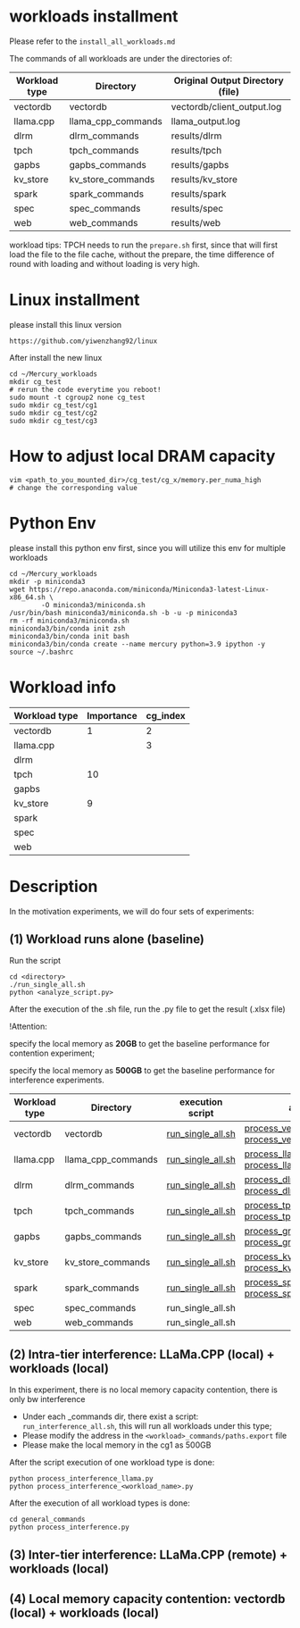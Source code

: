 # workloads installment
Please refer to the `install_all_workloads.md`

The commands of all workloads are under the directories of:

| Workload type | Directory          | Original Output Directory (file) |
|---------------|--------------------|----------------------------------|
| vectordb      | vectordb           | vectordb/client_output.log       |
| llama.cpp     | llama_cpp_commands | llama_output.log                 |
| dlrm          | dlrm_commands      | results/dlrm                     |
| tpch          | tpch_commands      | results/tpch                     |
| gapbs         | gapbs_commands     | results/gapbs                    |
| kv_store      | kv_store_commands  | results/kv_store                 |
| spark         | spark_commands     | results/spark                    |
| spec          | spec_commands      | results/spec                     |
| web           | web_commands       | results/web                      |


workload tips:
TPCH needs to run the `prepare.sh` first, since that will first load the file to the file cache, without the prepare, the time difference of round with loading and without loading is very high.

# Linux installment
please install this linux version
```shell
https://github.com/yiwenzhang92/linux
```

After install the new linux
```shell
cd ~/Mercury_workloads
mkdir cg_test
# rerun the code everytime you reboot!
sudo mount -t cgroup2 none cg_test
sudo mkdir cg_test/cg1
sudo mkdir cg_test/cg2
sudo mkdir cg_test/cg3
```
# How to adjust local DRAM capacity
```shell
vim <path_to_you_mounted_dir>/cg_test/cg_x/memory.per_numa_high
# change the corresponding value
```

# Python Env
please install this python env first, since you will utilize this env for multiple workloads
```shell
cd ~/Mercury_workloads
mkdir -p miniconda3
wget https://repo.anaconda.com/miniconda/Miniconda3-latest-Linux-x86_64.sh \
        -O miniconda3/miniconda.sh
/usr/bin/bash miniconda3/miniconda.sh -b -u -p miniconda3
rm -rf miniconda3/miniconda.sh
miniconda3/bin/conda init zsh
miniconda3/bin/conda init bash
miniconda3/bin/conda create --name mercury python=3.9 ipython -y
source ~/.bashrc
```
# Workload info
| Workload type | Importance | cg_index |
|---------------|------------|----------| 
| vectordb      | 1          | 2        | 
| llama.cpp     |            | 3        |
| dlrm          |
| tpch          | 10         | 
| gapbs         |
| kv_store      | 9          | 
| spark         |
| spec          |
| web           |

# Description
In the motivation experiments, we will do four sets of experiments:

## (1) Workload runs alone (baseline)

Run the script
```shell
cd <directory>
./run_single_all.sh
python <analyze_script.py>
```
After the execution of the .sh file, run the .py file to get the result (.xlsx file)

!Attention: 

specify the local memory as **20GB** to get the baseline performance for contention experiment; 

specify the local memory as **500GB** to get the baseline performance for interference experiments.

| Workload type | Directory          | execution script                                          | analyze script                                                                                                                                                              | Output file of py                                                 |
|---------------|--------------------|-----------------------------------------------------------|-----------------------------------------------------------------------------------------------------------------------------------------------------------------------------|-------------------------------------------------------------------|
| vectordb      | vectordb           | [run_single_all.sh](vectordb/run_single_all.sh)           | [process_vector_single_data.py](vectordb/process_vector_single_data.py)<br/>[process_vector_single_data_20G.py](vectordb/process_vector_single_data_20G.py)                 | vectordb_single.xlsx<br/>vectordb_single_20G.xlsx                 |
| llama.cpp     | llama_cpp_commands | [run_single_all.sh](llama_cpp_commands/run_single_all.sh) | [process_llama_single_data.py](llama_cpp_commands/process_llama_single_data.py)<br/>[process_llama_single_data_20G.py](llama_cpp_commands/process_llama_single_data_20G.py) | llama_single.xlsx<br/>llama_single_20G.xlsx                       | 
| dlrm          | dlrm_commands      | [run_single_all.sh](dlrm_commands/run_single_all.sh)      | [process_dlrm_single_data.py](dlrm_commands/process_dlrm_single_data.py)<br/>[process_dlrm_single_data_20G.py](dlrm_commands/process_dlrm_single_data_20G.py)               | dlrm_single_summary.xlsx<br/> dlrm_single_summary_20G.xlsx        |
| tpch          | tpch_commands      | [run_single_all.sh](tpch_commands/run_single_all.sh)      | [process_tpch_single_data.py](tpch_commands/process_tpch_single_data.py)<br/> [process_tpch_single_data_20G.py](tpch_commands/process_tpch_single_data_20G.py)              | tpch_single_summary.xlsx<br/>tpch_single_summary_20G.xlsx         |
| gapbs         | gapbs_commands     | [run_single_all.sh](gapbs_commands/run_single_all.sh)     | [process_graph_single_data.py](gapbs_commands/process_graph_single_data.py)<br/> [process_graph_single_data_20G.py](gapbs_commands/process_graph_single_data_20G.py)        | graph_single_summary.xlsx<br/>graph_single_summary_20G.xlsx       |
| kv_store      | kv_store_commands  | [run_single_all.sh](kv_store_commands/run_single_all.sh)  | [process_kv_single_data.py](kv_store_commands/process_kv_single_data.py)<br/>[process_kv_single_data_20G.py](kv_store_commands/process_kv_single_data_20G.py)               | kv_store_single_summary.xlsx<br/>kv_store_single_summary_20G.xlsx |
| spark         | spark_commands     | [run_single_all.sh](spark_commands/run_single_all.sh)     | [process_spark_single_data.py](spark_commands/process_spark_single_data.py)<br/> [process_spark_single_data_20G.py](spark_commands/process_spark_single_data_20G.py)        | spark_single_summary.xlsx <br/>spark_single_summary_20G.xlsx      |
| spec          | spec_commands      | run_single_all.sh                                         |                                                                                                                                                                             |
| web           | web_commands       | run_single_all.sh                                         |                                                                                                                                                                             |


## (2) Intra-tier interference: LLaMa.CPP (local) + workloads (local)
In this experiment, there is no local memory capacity contention, there is only bw interference
- Under each <workload>_commands dir, there exist a script: `run_interference_all.sh`, this will run all workloads under this type;
- Please modify the address in the `<workload>_commands/paths.export` file
- Please make the local memory in the cg1 as 500GB

After the script execution of one workload type is done:
```shell
python process_interference_llama.py
python process_interference_<workload_name>.py
```

After the execution of all workload types is done:
```shell
cd general_commands
python process_interference.py
```


## (3) Inter-tier interference: LLaMa.CPP (remote) + workloads (local)

## (4) Local memory capacity contention: vectordb (local) + workloads (local)





